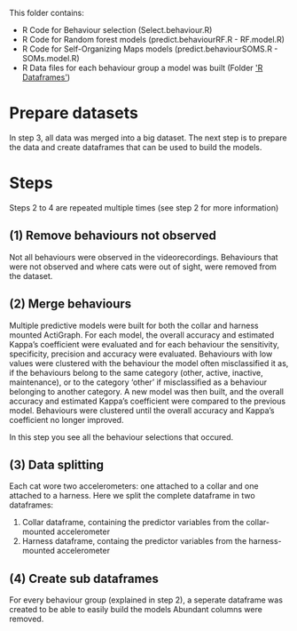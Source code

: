 This folder contains:
- R Code for Behaviour selection (Select.behaviour.R)
- R Code for Random forest models (predict.behaviourRF.R - RF.model.R)
- R Code for Self-Organizing Maps models (predict.behaviourSOMS.R - SOMs.model.R)
- R Data files for each behaviour group a model was built (Folder ['R Dataframes'](https://github.com/MSmit1992/Cat_Accelerometry/tree/main/Step%204:%20Build%20predictive%20models/R%20Dataframes))

# Prepare datasets
In step 3, all data was merged into a big dataset. The next step is to prepare the data and create dataframes that can be used to build the models.

# Steps
Steps 2 to 4 are repeated multiple times (see step 2 for more information)
## (1) Remove behaviours not observed
Not all behaviours were observed in the videorecordings. Behaviours that were not observed and where cats were out of sight, were removed from the dataset. 
## (2) Merge behaviours
Multiple predictive models were built for both the collar and harness mounted ActiGraph. For each model, the overall accuracy and estimated Kappa’s coefficient were evaluated and for each behaviour the sensitivity, specificity, precision and accuracy were evaluated. Behaviours with low values were clustered with the behaviour the model often misclassified it as, if the behaviours belong to the same category (other, active, inactive, maintenance), or to the category ‘other’ if misclassified as a behaviour belonging to another category. A new model was then built, and the overall accuracy and estimated Kappa’s coefficient were compared to the previous model. Behaviours were clustered until the overall accuracy and Kappa’s coefficient no longer improved.

In this step you see all the behaviour selections that occured.
## (3) Data splitting
Each cat wore two accelerometers: one attached to a collar and one attached to a harness. Here we split the complete dataframe in two dataframes:
1. Collar dataframe, containing the predictor variables from the collar-mounted accelerometer
2. Harness dataframe, containg the predictor variables from the harness-mounted accelerometer
## (4) Create sub dataframes
For every behaviour group (explained in step 2), a seperate dataframe was created to be able to easily build the models
Abundant columns were removed.
